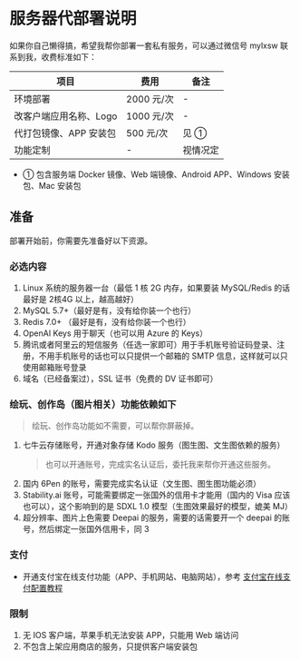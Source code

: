 # 服务器代部署说明

如果你自己懒得搞，希望我帮你部署一套私有服务，可以通过微信号 mylxsw 联系到我，收费标准如下：

| 项目 | 费用 | 备注 |
| --- | --- | --- |
| 环境部署 | 2000 元/次 | - |
| 改客户端应用名称、Logo | 1000 元/次 | - |
| 代打包镜像、APP 安装包 | 500 元/次 | 见 ① |
| 功能定制 | - | 视情况定 |

- ① 包含服务端 Docker 镜像、Web 端镜像、Android APP、Windows 安装包、Mac 安装包

## 准备

部署开始前，你需要先准备好以下资源。

### 必选内容

1. Linux 系统的服务器一台（最低 1 核 2G 内存，如果要装 MySQL/Redis 的话最好是 2核4G 以上，越高越好）
2. MySQL 5.7+（最好是有，没有给你装一个也行）
3. Redis 7.0+ （最好是有，没有给你装一个也行）
4. OpenAI Keys 用于聊天（也可以用 Azure 的 Keys）
5. 腾讯或者阿里云的短信服务（任选一家即可）用于手机账号验证码登录、注册，不用手机账号的话也可以只提供一个邮箱的 SMTP 信息，这样就可以只使用邮箱账号登录
6. 域名（已经备案过），SSL 证书（免费的 DV 证书即可）

### 绘玩、创作岛（图片相关）功能依赖如下

> 绘玩、创作岛功能如不需要，可以帮你屏蔽掉。

1. 七牛云存储账号，开通对象存储 Kodo 服务（图生图、文生图依赖的服务）
    > 也可以开通账号，完成实名认证后，委托我来帮你开通这些服务。
2. 国内 6Pen 的账号，需要完成实名认证（文生图、图生图功能必须）
3. Stability.ai 账号，可能需要绑定一张国外的信用卡才能用（国内的 Visa 应该也可以），这个影响到的是 SDXL 1.0 模型（生图效果最好的模型，媲美 MJ）
4. 超分辨率、图片上色需要 Deepai 的服务，需要的话需要开一个 deepai 的账号，然后绑定一张国外信用卡，同 3

### 支付

- 开通支付宝在线支付功能（APP、手机网站、电脑网站），参考 [支付宝在线支付配置教程](https://github.com/mylxsw/aidea-server/blob/main/docs/alipay-configuration.md)

### 限制

1. 无 IOS 客户端，苹果手机无法安装 APP，只能用 Web 端访问
2. 不包含上架应用商店的服务，只提供客户端安装包
